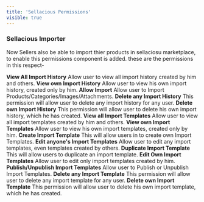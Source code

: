 ```yaml
---
title: 'Sellacious Permissions'
visible: true
---
```


### Sellacious Importer

Now Sellers also be able to import thier products in sellaciosu marketplace, to enable this permissions component is added. these are the permissions in this respect-

**View All Import History**  Allow user to view all import history created by him and others.
**View own Import History**  Allow user to view his own import history, created only by him.
**Allow Import**  Allow user to Import Products/Categories/Images/Attachments.
**Delete any Import History**  This permission will allow user to delete any import history for any user.
**Delete own Import History**  This permission will allow user to delete his own import history, which he has created.
**View all Import Templates**  Allow user to view all import templates created by him and others.
**View own Import Templates**  Allow user to view his own import templates, created only by him.
**Create Import Template**  This will allow users in to create own Import Templates.
**Edit anyone's Import Templates**  Allow user to edit any import templates, even templates created by others.
**Duplicate Import Template**  This will allow users to duplicate an import template.
**Edit Own Import Templates**  Allow user to edit only import templates created by him.
**Publish/Unpublish Import Templates**  Allow user to Publish or Unpublish Import Templates.
**Delete any Import Template**  This permission will allow user to delete any import template for any user.
**Delete own Import Template**  This permission will allow user to delete his own import template, which he has created.

